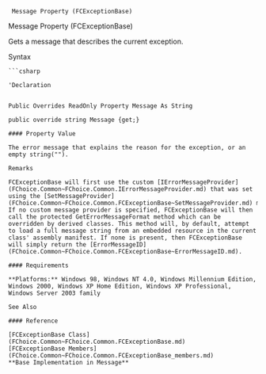 ﻿     Message Property (FCExceptionBase)                                                   

Message Property (FCExceptionBase)

Gets a message that describes the current exception.

Syntax

```vbnet
```csharp

'Declaration
 

Public Overrides ReadOnly Property Message As String

public override string Message {get;}

#### Property Value

The error message that explains the reason for the exception, or an empty string("").

Remarks

FCExceptionBase will first use the custom [IErrorMessageProvider](FChoice.Common~FChoice.Common.IErrorMessageProvider.md) that was set using the [SetMessageProvider](FChoice.Common~FChoice.Common.FCExceptionBase~SetMessageProvider.md) method. If no custom message provider is specified, FCExceptionBase will then call the protected GetErrorMessageFormat method which can be overridden by derived classes. This method will, by default, attempt to load a full message string from an embedded resource in the current class' assembly manifest. If none is present, then FCExceptionBase will simply return the [ErrorMessageID](FChoice.Common~FChoice.Common.FCExceptionBase~ErrorMessageID.md).

#### Requirements

**Platforms:** Windows 98, Windows NT 4.0, Windows Millennium Edition, Windows 2000, Windows XP Home Edition, Windows XP Professional, Windows Server 2003 family

See Also

#### Reference

[FCExceptionBase Class](FChoice.Common~FChoice.Common.FCExceptionBase.md)  
[FCExceptionBase Members](FChoice.Common~FChoice.Common.FCExceptionBase_members.md)  
**Base Implementation in Message**